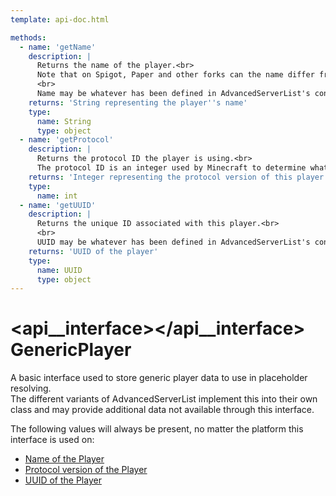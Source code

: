 ```yaml
---
template: api-doc.html

methods:
  - name: 'getName'
    description: |
      Returns the name of the player.<br>
      Note that on Spigot, Paper and other forks can the name differ from the one cached by AdvancedServerList, if the plugin was able to retrieve an OfflinePlayer instance from the server. On BungeeCord and Velocity will the returned String always be the name from the cache.<br>
      <br>
      Name may be whatever has been defined in AdvancedServerList's config.yml, should the player not be cached yet by the plugin.
    returns: 'String representing the player''s name'
    type:
      name: String
      type: object
  - name: 'getProtocol'
    description: |
      Returns the protocol ID the player is using.<br>
      The protocol ID is an integer used by Minecraft to determine what version a server or client is running.
    returns: 'Integer representing the protocol version of this player.'
    type:
      name: int
  - name: 'getUUID'
    description: |
      Returns the unique ID associated with this player.<br>
      <br>
      UUID may be whatever has been defined in AdvancedServerList's config.yml, should the player not be cached yet by AdvancedServerList.
    returns: 'UUID of the player'
    type:
      name: UUID
      type: object
---
```


# <api__interface></api__interface> GenericPlayer

A basic interface used to store generic player data to use in placeholder resolving.  
The different variants of AdvancedServerList implement this into their own class and may provide additional data not available through this interface.

The following values will always be present, no matter the platform this interface is used on:

- [Name of the Player](#getname())
- [Protocol version of the Player](#getprotocol())
- [UUID of the Player](#getuuid())